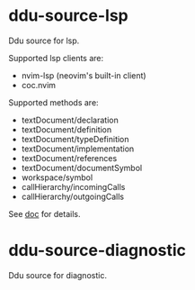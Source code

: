 # ddu-source-lsp

Ddu source for lsp.

Supported lsp clients are:
- nvim-lsp (neovim's built-in client)
- coc.nvim

Supported methods are:
- textDocument/declaration
- textDocument/definition
- textDocument/typeDefinition
- textDocument/implementation
- textDocument/references
- textDocument/documentSymbol
- workspace/symbol
- callHierarchy/incomingCalls
- callHierarchy/outgoingCalls

See [doc](./doc/ddu-source-lsp.txt) for details.

# ddu-source-diagnostic

Ddu source for diagnostic.
